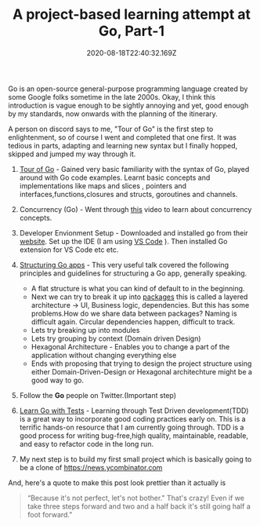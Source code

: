 ﻿---
title: A project-based learning attempt at Go, Part-1
date: "2020-08-18T22:40:32.169Z"
description: Learning a new pogramming language(Go) for fun and non-profit..
tags: ["ramblings","go","golang","learn-in-public"]
---

Go is an open-source general-purpose programming language created by some Google folks sometime in the late 2000s. Okay, I think this introduction is vague enough to be sightly annoying and yet, good enough by my standards, now onwards with the planning of the itinerary.

A person on discord says to me, "Tour of Go" is the first step to enlightenment, so of course I went and completed that one first. It was tedious in parts, adapting and learning new syntax but I finally hopped, skipped and jumped my way through it.

1. [Tour of Go](https://tour.golang.org/welcome/1) -
	Gained very basic familiarity with the syntax of Go, played around with Go code examples. Learnt basic concepts and implementations like maps and slices , pointers and interfaces,functions,closures and structs, goroutines and channels.

2.  Concurrency (Go) - Went through [this](https://www.youtube.com/watch?v=gA4YXUJX7t8) video to learn about concurrency concepts.

3.  Developer Envionment Setup - Downloaded and installed go from their [website](https://golang.org/). Set up the IDE (I am using [VS Code](https://vscode.rocks/) ). Then installed Go extension for VS Code etc etc.

4.  [Structuring Go apps](https://www.youtube.com/watch?v=Qtk9FFOoT5M) - This very useful talk covered the following principles and guidelines for structuring a Go app, generally speaking.  
	- A flat structure is what you can kind of default to in the beginning.
	- Next we can try to break it up into [packages](https://www.callicoder.com/golang-packages/#:~:text=Go%20Package,following%20syntax%20%2D%20package)  this is called a layered architecture -> UI, Business logic, dependencies. But this has some problems.How do we share data between packages? Naming is difficult again. Circular dependencies happen, difficult to track.
	- Lets try breaking up into modules 
	- Lets try grouping  by context (Domain driven Design) 
	- Hexagonal Architecture - Enables you to change a part of the application without changing everything else
	- Ends with proposing that trying to design the project structure using either Domain-Driven-Design or Hexagonal architechture might be a good way to go. 

5. Follow the **Go** people on Twitter.(Important step)

6. [Learn Go with Tests](https://quii.gitbook.io/learn-go-with-tests/) - Learning through Test Driven development(TDD) is a great way to incorporate good coding practices early on. This is a terrific hands-on resource that I am currently going through. TDD is a good process for writing bug-free,high quality, maintainable, readable, and easy to refactor code in the long run.

7.  My next step is to build my first small project which is basically going to be a clone of https://news.ycombinator.com

And, here's a quote to make this post look prettier than it actually is

> “Because it's not perfect, let's not bother."
> That's crazy! Even if we take three steps forward and two and a half back it's still going
half a foot forward.”
